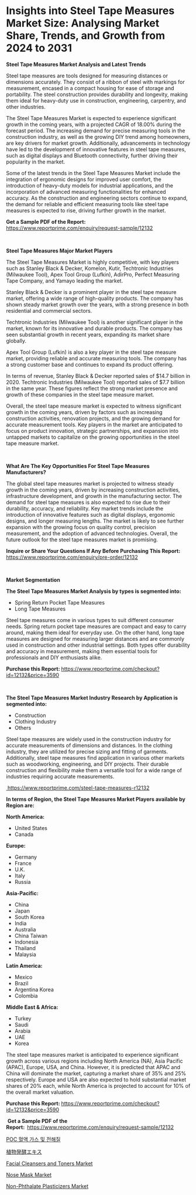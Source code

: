 <p><h1>Insights into Steel Tape Measures Market Size: Analysing Market Share, Trends, and Growth from 2024 to 2031</h1></p><p><strong>Steel Tape Measures Market Analysis and Latest Trends</strong></p>
<p><p>Steel tape measures are tools designed for measuring distances or dimensions accurately. They consist of a ribbon of steel with markings for measurement, encased in a compact housing for ease of storage and portability. The steel construction provides durability and longevity, making them ideal for heavy-duty use in construction, engineering, carpentry, and other industries.</p><p>The Steel Tape Measures Market is expected to experience significant growth in the coming years, with a projected CAGR of 18.00% during the forecast period. The increasing demand for precise measuring tools in the construction industry, as well as the growing DIY trend among homeowners, are key drivers for market growth. Additionally, advancements in technology have led to the development of innovative features in steel tape measures, such as digital displays and Bluetooth connectivity, further driving their popularity in the market.</p><p>Some of the latest trends in the Steel Tape Measures Market include the integration of ergonomic designs for improved user comfort, the introduction of heavy-duty models for industrial applications, and the incorporation of advanced measuring functionalities for enhanced accuracy. As the construction and engineering sectors continue to expand, the demand for reliable and efficient measuring tools like steel tape measures is expected to rise, driving further growth in the market.</p></p>
<p><strong>Get a Sample PDF of the Report:&nbsp;</strong> <a href="https://www.reportprime.com/enquiry/request-sample/12132">https://www.reportprime.com/enquiry/request-sample/12132</a></p>
<p>&nbsp;</p>
<p><strong>Steel Tape Measures Major Market Players</strong></p>
<p><p>The Steel Tape Measures Market is highly competitive, with key players such as Stanley Black & Decker, Komelon, Kutir, Techtronic Industries (Milwaukee Tool), Apex Tool Group (Lufkin), AdirPro, Perfect Measuring Tape Company, and Yamayo leading the market. </p><p>Stanley Black & Decker is a prominent player in the steel tape measure market, offering a wide range of high-quality products. The company has shown steady market growth over the years, with a strong presence in both residential and commercial sectors. </p><p>Techtronic Industries (Milwaukee Tool) is another significant player in the market, known for its innovative and durable products. The company has seen substantial growth in recent years, expanding its market share globally.</p><p>Apex Tool Group (Lufkin) is also a key player in the steel tape measure market, providing reliable and accurate measuring tools. The company has a strong customer base and continues to expand its product offering.</p><p>In terms of revenue, Stanley Black & Decker reported sales of $14.7 billion in 2020. Techtronic Industries (Milwaukee Tool) reported sales of $7.7 billion in the same year. These figures reflect the strong market presence and growth of these companies in the steel tape measure market.</p><p>Overall, the steel tape measure market is expected to witness significant growth in the coming years, driven by factors such as increasing construction activities, renovation projects, and the growing demand for accurate measurement tools. Key players in the market are anticipated to focus on product innovation, strategic partnerships, and expansion into untapped markets to capitalize on the growing opportunities in the steel tape measure market.</p></p>
<p>&nbsp;</p>
<p><strong>What Are The Key Opportunities For Steel Tape Measures Manufacturers?</strong></p>
<p><p>The global steel tape measures market is projected to witness steady growth in the coming years, driven by increasing construction activities, infrastructure development, and growth in the manufacturing sector. The demand for steel tape measures is also expected to rise due to their durability, accuracy, and reliability. Key market trends include the introduction of innovative features such as digital displays, ergonomic designs, and longer measuring lengths. The market is likely to see further expansion with the growing focus on quality control, precision measurement, and the adoption of advanced technologies. Overall, the future outlook for the steel tape measures market is promising.</p></p>
<p><strong>Inquire or Share Your Questions If Any Before Purchasing This Report:</strong> <a href="https://www.reportprime.com/enquiry/pre-order/12132">https://www.reportprime.com/enquiry/pre-order/12132</a></p>
<p>&nbsp;</p>
<p><strong>Market Segmentation</strong></p>
<p><strong>The Steel Tape Measures Market Analysis by types is segmented into:</strong></p>
<p><ul><li>Spring Return Pocket Tape Measures</li><li>Long Tape Measures</li></ul></p>
<p><p>Steel tape measures come in various types to suit different consumer needs. Spring return pocket tape measures are compact and easy to carry around, making them ideal for everyday use. On the other hand, long tape measures are designed for measuring larger distances and are commonly used in construction and other industrial settings. Both types offer durability and accuracy in measurement, making them essential tools for professionals and DIY enthusiasts alike.</p></p>
<p><strong>Purchase this Report:&nbsp;</strong><a href="https://www.reportprime.com/checkout?id=12132&price=3590">https://www.reportprime.com/checkout?id=12132&price=3590</a></p>
<p>&nbsp;</p>
<p><strong>The Steel Tape Measures Market Industry Research by Application is segmented into:</strong></p>
<p><ul><li>Construction</li><li>Clothing Industry</li><li>Others</li></ul></p>
<p><p>Steel tape measures are widely used in the construction industry for accurate measurements of dimensions and distances. In the clothing industry, they are utilized for precise sizing and fitting of garments. Additionally, steel tape measures find application in various other markets such as woodworking, engineering, and DIY projects. Their durable construction and flexibility make them a versatile tool for a wide range of industries requiring accurate measurements.</p></p>
<p><a href="https://www.reportprime.com/steel-tape-measures-r12132">&nbsp;https://www.reportprime.com/steel-tape-measures-r12132</a></p>
<p><strong>In terms of Region, the Steel Tape Measures Market Players available by Region are:</strong></p>
<p>
    <p> <strong> North America: </strong>
        <ul>
            <li>United States</li>
            <li>Canada</li>
        </ul>
        </p> 
    <p> <strong> Europe: </strong>
        <ul>
            <li>Germany</li>
            <li>France</li>
            <li>U.K.</li>
            <li>Italy</li>
            <li>Russia</li>
        </ul>
        </p> 
    <p> <strong> Asia-Pacific: </strong>
        <ul>
            <li>China</li>
            <li>Japan</li>
            <li>South Korea</li>
            <li>India</li>
            <li>Australia</li>
            <li>China Taiwan</li>
            <li>Indonesia</li>
            <li>Thailand</li>
            <li>Malaysia</li>
        </ul>
        </p> 
    <p> <strong> Latin America: </strong>
        <ul>
            <li>Mexico</li>
            <li>Brazil</li>
            <li>Argentina Korea</li>
            <li>Colombia</li>
        </ul>
        </p> 
    <p> <strong> Middle East & Africa: </strong>
        <ul>
            <li>Turkey</li>
            <li>Saudi</li>
            <li>Arabia</li>
            <li>UAE</li>
            <li>Korea</li>
        </ul>
    </p>
    </p>
<p><p>The steel tape measures market is anticipated to experience significant growth across various regions including North America (NA), Asia Pacific (APAC), Europe, USA, and China. However, it is predicted that APAC and China will dominate the market, capturing a market share of 35% and 25% respectively. Europe and USA are also expected to hold substantial market shares of 20% each, while North America is projected to account for 10% of the overall market valuation.</p></p>
<p><strong>Purchase this Report: </strong><a href="https://www.reportprime.com/checkout?id=12132&price=3590">https://www.reportprime.com/checkout?id=12132&price=3590</a></p>
<p>&nbsp;<strong>Get a Sample PDF of the Report:&nbsp;&nbsp;</strong><a href="https://www.reportprime.com/enquiry/request-sample/12132">https://www.reportprime.com/enquiry/request-sample/12132</a></p>
<p><strong></strong></p>
<p><p><a href="https://medium.com/@keyarraglover45/poc-%ED%98%88%EC%95%A1-%EA%B0%80%EC%8A%A4-%EB%B0%8F-%EC%A0%84%ED%95%B4%EC%A7%88-%EC%8B%9C%EC%9E%A5-%EA%B7%9C%EB%AA%A8-%EC%A2%85%EB%A5%98%EB%B3%84-%EC%86%8C%EB%B9%84%EC%9E%AC-%EA%B8%B0%EA%B8%B0-%EC%A0%9C%ED%92%88%EB%B3%84-%EB%B3%91%EC%9B%90-%EB%B0%8F-%ED%81%B4%EB%A6%AC%EB%8B%89-%EC%9E%84%EC%83%81-%EC%A7%84%EB%8B%A8-%EC%8B%A4%ED%97%98%EC%8B%A4-%EA%B0%80%EC%A0%95%EC%9A%A9-%EC%84%A4%EC%A0%95-%EA%B8%80%EB%A1%9C%EB%B2%8C-%EC%82%B0%EC%97%85-%EB%B6%84%EC%84%9D-%EC%A0%90%EC%9C%A0%EC%9C%A8-%EC%84%B1%EC%9E%A5-%ED%8A%B8%EB%A0%8C%EB%93%9C-%EB%B0%8F-%EC%98%88%EC%B8%A1-d07609a13fa4">POC 혈액 가스 및 전해질</a></p><p><a href="https://medium.com/@harmonybogan1944/%E7%99%BA%E9%85%B5%E6%A4%8D%E7%89%A9%E3%82%A8%E3%82%AD%E3%82%B9%E5%B8%82%E5%A0%B4%E3%82%B7%E3%82%A7%E3%82%A2-%E3%82%B5%E3%82%A4%E3%82%BA-%E3%83%88%E3%83%AC%E3%83%B3%E3%83%89-%E6%A5%AD%E7%95%8C%E5%88%86%E6%9E%90%E3%83%AC%E3%83%9D%E3%83%BC%E3%83%88-%E5%BF%9C%E7%94%A8%E5%88%A5-%E8%BE%B2%E6%A5%AD-%E5%8C%96%E7%B2%A7%E5%93%81%E3%81%8A%E3%82%88%E3%81%B3%E5%80%8B%E4%BA%BA%E7%94%A8%E5%93%81-%E8%A3%BD%E8%96%AC%E6%A5%AD%E7%95%8C-%E7%A8%AE%E9%A1%9E%E5%88%A5-%E9%9D%9E%E6%A8%99%E6%BA%96%E5%8C%96%E3%82%A8%E3%82%AD%E3%82%B9-%E6%A8%99%E6%BA%96%E5%8C%96%E3%82%A8%E3%82%AD%E3%82%B9-%E3%81%8A%E3%82%88%E3%81%B32024%E5%B9%B4%E3%81%8B%E3%82%892031%E5%B9%B4%E3%81%BE%E3%81%A7%E3%81%AE%E4%BA%88%E6%B8%AC-d2bb36109585">植物発酵エキス</a></p><p><a href="https://github.com/brendafegmorris532/Market-Research-Report-List-1/blob/main/facial-cleansers-and-toners-market.md">Facial Cleansers and Toners Market</a></p><p><a href="https://medium.com/@samantha.welch56767/global-nose-mask-market-focus-on-application-end-use-industry-type-equipment-and-region-48929fff049e">Nose Mask Market</a></p><p><a href="https://medium.com/@samantha.welch56767/non-phthalate-plasticizers-market-size-share-trends-analysis-report-by-end-use-automotive-wire-fe541690f704">Non-Phthalate Plasticizers Market</a></p></p>